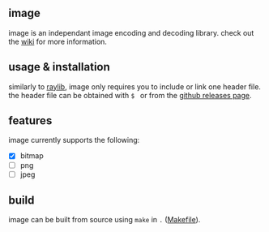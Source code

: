## image
image is an independant image encoding and decoding library.
check out the [wiki](https://github.com/aymey/image/wiki) for more information.

## usage & installation
similarly to [raylib](https://github.com/raysan5/raylib), image only requires you to include or link one header file.
the header file can be obtained with `$ ` or from the [github releases page](https://github.com/aymey/image/releases).

## features
image currently supports the following:
- [x] bitmap
- [ ] png
- [ ] jpeg

## build
image can be built from source using `make` in `.` ([Makefile](https://github.com/aymey/image/blob/main/Makefile)).
